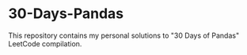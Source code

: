 # 30-Days-Pandas
This repository contains my personal solutions to "30 Days of Pandas" LeetCode compilation.
